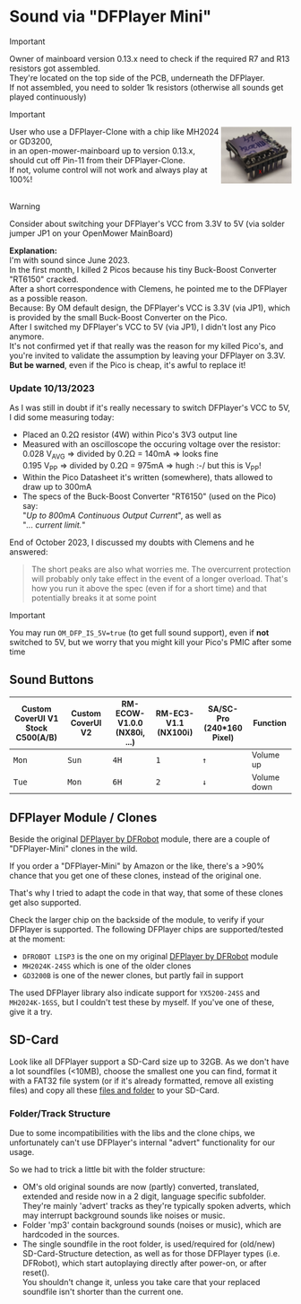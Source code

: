 # Sound via "DFPlayer Mini"

> [!IMPORTANT]  
> Owner of mainboard version 0.13.x need to check if the required R7 and R13
> resistors got assembled.<br>
> They're located on the top side of the PCB, underneath the DFPlayer.<br>
> If not assembled, you need to solder 1k resistors (otherwise all sounds get played continuously)

> [!IMPORTANT]  
> <a href="../../img/dfplayer-clone_cut-pin.png"><img src="../../img/dfplayer-clone_cut-pin.png" title="Cut-off Pin-11 if DFP-Clone and MoBo <= 0.13.x" width="25%" align="right"></a>
> User who use a DFPlayer-Clone with a chip like MH2024 or GD3200,<br>
> in an open-mower-mainboard up to version 0.13.x,<br>
> should cut off Pin-11 from their DFPlayer-Clone.<br>
> If not, volume control will not work and always play at 100%!<br><br>

> [!WARNING]
> Consider about switching your DFPlayer's VCC from 3.3V to 5V
> (via solder jumper JP1 on your OpenMower MainBoard)

**Explanation:**<br>
I'm with sound since June 2023.<br>
In the first month, I killed 2 Picos because his tiny Buck-Boost Converter "RT6150" cracked.<br>
After a short correspondence with Clemens, he pointed me to the DFPlayer
as a possible reason.<br>
Because: By OM default design, the DFPlayer's VCC is 3.3V (via JP1),
which is provided by the small Buck-Boost Converter on the Pico.<br>
After I switched my DFPlayer's VCC to 5V (via JP1), I didn't lost any Pico anymore.<br>
It's not confirmed yet if that really was the reason for my killed Pico's,
and you're invited to validate the assumption by leaving your DFPlayer on 3.3V. **But be warned**, even if the Pico is cheap, it's awful to replace it! 

### Update 10/13/2023

As I was still in doubt if it's really necessary to switch DFPlayer's VCC to 5V,
I did some measuring today:

- Placed an 0.2Ω resistor (4W) within Pico's 3V3 output line
- Measured with an oscilloscope the occuring voltage over the resistor:<br>
  0.028 V<sub>AVG</sub> => divided by 0.2Ω = 140mA => looks fine<br>
  0.195 V<sub>PP</sub> => divided by 0.2Ω = 975mA => hugh :-/ but this is V<sub>PP</sub>!
- Within the Pico Datasheet it's written (somewhere), thats allowed to draw up to 300mA
- The specs of the Buck-Boost Converter "RT6150" (used on the Pico) say:<br>
  "*Up to 800mA Continuous Output Current*", as well as<br>
  "*... current limit.*"

End of October 2023, I discussed my doubts with Clemens and he answered:
> The short peaks are also what worries me. The overcurrent protection will probably only take effect in the event of a longer overload. That's how you run it above the spec (even if for a short time) and that potentially breaks it at some point

> [!IMPORTANT]  
> You may run `OM_DFP_IS_5V=true` (to get full sound support), even if **not** switched to 5V, but we worry that you might kill your Pico's PMIC after some time

## Sound Buttons

| Custom CoverUI V1<br>Stock C500(A/B) | Custom CoverUI V2 | RM-ECOW-V1.0.0<br>(NX80i, ...) | RM-EC3-V1.1<br>(NX100i) | SA/SC-Pro<br>(240*160 Pixel) | Function |
| ------ | -------- | ---- | ---- | --- | --- |
| <kbd>Mon</kbd> | <kbd>Sun</kbd> | <kbd>4H</kbd> | <kbd>1</kbd> | <kbd>↑</kbd> | Volume up |
| <kbd>Tue</kbd> | <kbd>Mon</kbd> | <kbd>6H</kbd> | <kbd>2</kbd> | <kbd>↓</kbd> | Volume down

## DFPlayer Module / Clones

Beside the original [DFPlayer by DFRobot](https://www.dfrobot.com/product-1121.html) module, there are a couple of "DFPlayer-Mini" clones in the wild.

If you order a "DFPlayer-Mini" by Amazon or the like, there's a >90% chance that you get one of these clones, instead of the original one.

That's why I tried to adapt the code in that way, that some of these clones get also supported.

Check the larger chip on the backside of the module, to verify if your DFPlayer is supported. The following DFPlayer chips are supported/tested at the moment:

- `DFROBOT LISP3` is the one on my original [DFPlayer by DFRobot](https://www.dfrobot.com/product-1121.html) module
- `MH2024K-24SS` which is one of the older clones
- `GD3200B` is one of the newer clones, but partly fail in support

The used DFPlayer library also indicate support for `YX5200-24SS` and `MH2024K-16SS`, but I couldn't test these by myself. If you've one of these, give it a try.

## SD-Card

Look like all DFPlayer support a SD-Card size up to 32GB.
As we don't have a lot soundfiles (<10MB), choose the smallest one you can find, format it with a FAT32 file system (or if it's already formatted, remove all existing files) and copy all these [files and folder](./soundfiles/) to your SD-Card.

### Folder/Track Structure

Due to some incompatibilities with the libs and the clone chips, we unfortunately can't use DFPlayer's internal "advert" functionality for our usage.

So we had to trick a little bit with the folder structure:

- OM's old original sounds are now (partly) converted, translated, extended and reside now in a 2 digit, language specific subfolder. They're mainly 'advert' tracks as they're typically spoken adverts, which may interrupt background sounds like noises or music.
- Folder 'mp3' contain background sounds (noises or music), which are hardcoded in the sources.
- The single soundfile in the root folder, is used/required for (old/new) SD-Card-Structure detection, as well as for those DFPlayer types (i.e. DFRobot),
  which start autoplaying directly after power-on, or after reset().<br>
  You shouldn't change it, unless you take care that your replaced soundfile isn't shorter than the current one.
